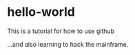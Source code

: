 # hello-world
This is a tutorial for how to use github

...and also learning to hack the mainframe.
